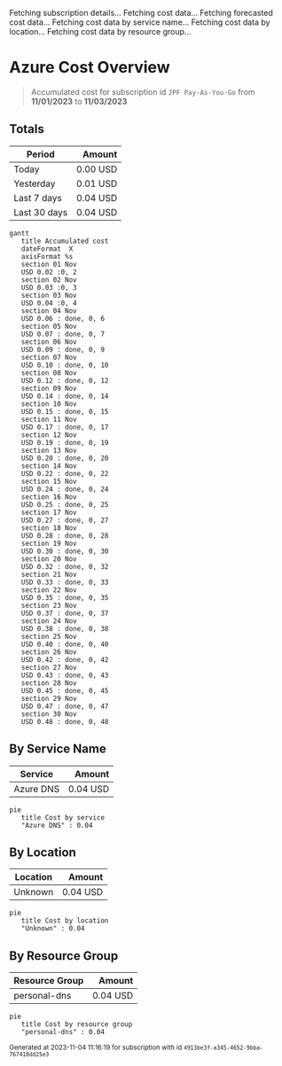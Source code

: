 Fetching subscription details...
Fetching cost data...
Fetching forecasted cost data...
Fetching cost data by service name...
Fetching cost data by location...
Fetching cost data by resource group...
# Azure Cost Overview

> Accumulated cost for subscription id `JPF Pay-As-You-Go` from **11/01/2023** to **11/03/2023**

## Totals

|Period|Amount|
|---|---:|
|Today|0.00 USD|
|Yesterday|0.01 USD|
|Last 7 days|0.04 USD|
|Last 30 days|0.04 USD|

```mermaid
gantt
   title Accumulated cost
   dateFormat  X
   axisFormat %s
   section 01 Nov
   USD 0.02 :0, 2
   section 02 Nov
   USD 0.03 :0, 3
   section 03 Nov
   USD 0.04 :0, 4
   section 04 Nov
   USD 0.06 : done, 0, 6
   section 05 Nov
   USD 0.07 : done, 0, 7
   section 06 Nov
   USD 0.09 : done, 0, 9
   section 07 Nov
   USD 0.10 : done, 0, 10
   section 08 Nov
   USD 0.12 : done, 0, 12
   section 09 Nov
   USD 0.14 : done, 0, 14
   section 10 Nov
   USD 0.15 : done, 0, 15
   section 11 Nov
   USD 0.17 : done, 0, 17
   section 12 Nov
   USD 0.19 : done, 0, 19
   section 13 Nov
   USD 0.20 : done, 0, 20
   section 14 Nov
   USD 0.22 : done, 0, 22
   section 15 Nov
   USD 0.24 : done, 0, 24
   section 16 Nov
   USD 0.25 : done, 0, 25
   section 17 Nov
   USD 0.27 : done, 0, 27
   section 18 Nov
   USD 0.28 : done, 0, 28
   section 19 Nov
   USD 0.30 : done, 0, 30
   section 20 Nov
   USD 0.32 : done, 0, 32
   section 21 Nov
   USD 0.33 : done, 0, 33
   section 22 Nov
   USD 0.35 : done, 0, 35
   section 23 Nov
   USD 0.37 : done, 0, 37
   section 24 Nov
   USD 0.38 : done, 0, 38
   section 25 Nov
   USD 0.40 : done, 0, 40
   section 26 Nov
   USD 0.42 : done, 0, 42
   section 27 Nov
   USD 0.43 : done, 0, 43
   section 28 Nov
   USD 0.45 : done, 0, 45
   section 29 Nov
   USD 0.47 : done, 0, 47
   section 30 Nov
   USD 0.48 : done, 0, 48
```

## By Service Name

|Service|Amount|
|---|---:|
|Azure DNS|0.04 USD|

```mermaid
pie
   title Cost by service
   "Azure DNS" : 0.04
```

## By Location

|Location|Amount|
|---|---:|
|Unknown|0.04 USD|

```mermaid
pie
   title Cost by location
   "Unknown" : 0.04
```

## By Resource Group

|Resource Group|Amount|
|---|---:|
|personal-dns|0.04 USD|

```mermaid
pie
   title Cost by resource group
   "personal-dns" : 0.04
```

<sup>Generated at 2023-11-04 11:16:19 for subscription with id `4913be3f-a345-4652-9bba-767418dd25e3`</sup>
